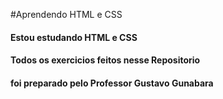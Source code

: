 #Aprendendo HTML e CSS
#### Estou estudando HTML e CSS 
#### Todos os exercicios feitos nesse Repositorio
#### foi preparado pelo Professor Gustavo Gunabara
